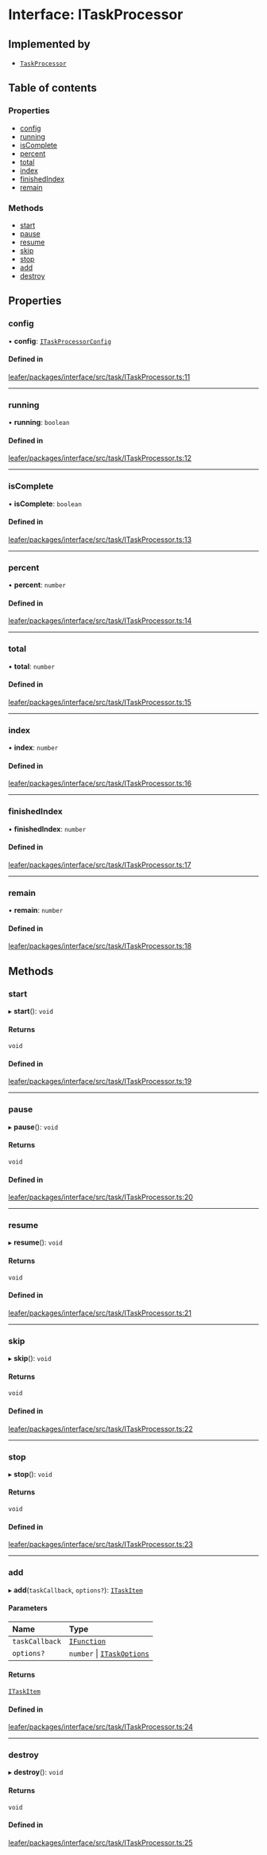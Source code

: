# Interface: ITaskProcessor

## Implemented by

- [`TaskProcessor`](../classes/TaskProcessor.md)

## Table of contents

### Properties

- [config](ITaskProcessor.md#config)
- [running](ITaskProcessor.md#running)
- [isComplete](ITaskProcessor.md#iscomplete)
- [percent](ITaskProcessor.md#percent)
- [total](ITaskProcessor.md#total)
- [index](ITaskProcessor.md#index)
- [finishedIndex](ITaskProcessor.md#finishedindex)
- [remain](ITaskProcessor.md#remain)

### Methods

- [start](ITaskProcessor.md#start)
- [pause](ITaskProcessor.md#pause)
- [resume](ITaskProcessor.md#resume)
- [skip](ITaskProcessor.md#skip)
- [stop](ITaskProcessor.md#stop)
- [add](ITaskProcessor.md#add)
- [destroy](ITaskProcessor.md#destroy)

## Properties

### config

• **config**: [`ITaskProcessorConfig`](ITaskProcessorConfig.md)

#### Defined in

[leafer/packages/interface/src/task/ITaskProcessor.ts:11](https://github.com/leaferjs/leafer/blob/27a24ec/packages/interface/src/task/ITaskProcessor.ts#L11)

___

### running

• **running**: `boolean`

#### Defined in

[leafer/packages/interface/src/task/ITaskProcessor.ts:12](https://github.com/leaferjs/leafer/blob/27a24ec/packages/interface/src/task/ITaskProcessor.ts#L12)

___

### isComplete

• **isComplete**: `boolean`

#### Defined in

[leafer/packages/interface/src/task/ITaskProcessor.ts:13](https://github.com/leaferjs/leafer/blob/27a24ec/packages/interface/src/task/ITaskProcessor.ts#L13)

___

### percent

• **percent**: `number`

#### Defined in

[leafer/packages/interface/src/task/ITaskProcessor.ts:14](https://github.com/leaferjs/leafer/blob/27a24ec/packages/interface/src/task/ITaskProcessor.ts#L14)

___

### total

• **total**: `number`

#### Defined in

[leafer/packages/interface/src/task/ITaskProcessor.ts:15](https://github.com/leaferjs/leafer/blob/27a24ec/packages/interface/src/task/ITaskProcessor.ts#L15)

___

### index

• **index**: `number`

#### Defined in

[leafer/packages/interface/src/task/ITaskProcessor.ts:16](https://github.com/leaferjs/leafer/blob/27a24ec/packages/interface/src/task/ITaskProcessor.ts#L16)

___

### finishedIndex

• **finishedIndex**: `number`

#### Defined in

[leafer/packages/interface/src/task/ITaskProcessor.ts:17](https://github.com/leaferjs/leafer/blob/27a24ec/packages/interface/src/task/ITaskProcessor.ts#L17)

___

### remain

• **remain**: `number`

#### Defined in

[leafer/packages/interface/src/task/ITaskProcessor.ts:18](https://github.com/leaferjs/leafer/blob/27a24ec/packages/interface/src/task/ITaskProcessor.ts#L18)

## Methods

### start

▸ **start**(): `void`

#### Returns

`void`

#### Defined in

[leafer/packages/interface/src/task/ITaskProcessor.ts:19](https://github.com/leaferjs/leafer/blob/27a24ec/packages/interface/src/task/ITaskProcessor.ts#L19)

___

### pause

▸ **pause**(): `void`

#### Returns

`void`

#### Defined in

[leafer/packages/interface/src/task/ITaskProcessor.ts:20](https://github.com/leaferjs/leafer/blob/27a24ec/packages/interface/src/task/ITaskProcessor.ts#L20)

___

### resume

▸ **resume**(): `void`

#### Returns

`void`

#### Defined in

[leafer/packages/interface/src/task/ITaskProcessor.ts:21](https://github.com/leaferjs/leafer/blob/27a24ec/packages/interface/src/task/ITaskProcessor.ts#L21)

___

### skip

▸ **skip**(): `void`

#### Returns

`void`

#### Defined in

[leafer/packages/interface/src/task/ITaskProcessor.ts:22](https://github.com/leaferjs/leafer/blob/27a24ec/packages/interface/src/task/ITaskProcessor.ts#L22)

___

### stop

▸ **stop**(): `void`

#### Returns

`void`

#### Defined in

[leafer/packages/interface/src/task/ITaskProcessor.ts:23](https://github.com/leaferjs/leafer/blob/27a24ec/packages/interface/src/task/ITaskProcessor.ts#L23)

___

### add

▸ **add**(`taskCallback`, `options?`): [`ITaskItem`](ITaskItem.md)

#### Parameters

| Name | Type |
| :------ | :------ |
| `taskCallback` | [`IFunction`](IFunction.md) |
| `options?` | `number` \| [`ITaskOptions`](ITaskOptions.md) |

#### Returns

[`ITaskItem`](ITaskItem.md)

#### Defined in

[leafer/packages/interface/src/task/ITaskProcessor.ts:24](https://github.com/leaferjs/leafer/blob/27a24ec/packages/interface/src/task/ITaskProcessor.ts#L24)

___

### destroy

▸ **destroy**(): `void`

#### Returns

`void`

#### Defined in

[leafer/packages/interface/src/task/ITaskProcessor.ts:25](https://github.com/leaferjs/leafer/blob/27a24ec/packages/interface/src/task/ITaskProcessor.ts#L25)
